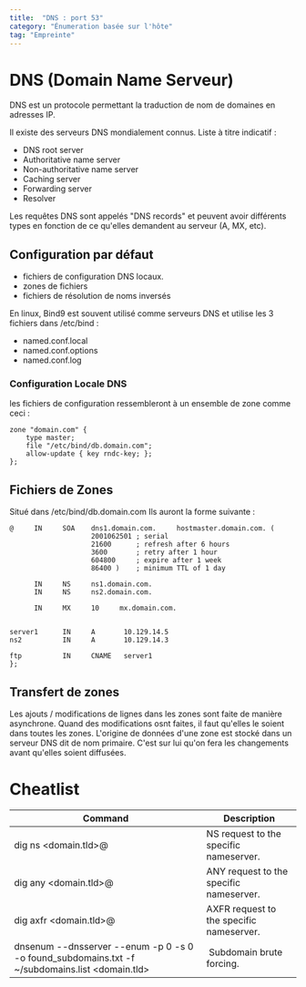 ```yaml
---
title:  "DNS : port 53"
category: "Énumeration basée sur l'hôte"
tag: "Empreinte"
---
```

# DNS (Domain Name Serveur)

DNS est un protocole permettant la traduction de nom de domaines en adresses IP.

Il existe des serveurs DNS mondialement connus. Liste à titre indicatif :
- DNS root server
- Authoritative name server
- Non-authoritative name server
- Caching server
- Forwarding server
- Resolver

Les requêtes DNS sont appelés "DNS records" et peuvent avoir différents types en fonction de ce qu'elles demandent au serveur (A, MX, etc).

## Configuration par défaut

- fichiers de configuration DNS locaux.
- zones de fichiers
- fichiers de résolution de noms inversés

En linux, Bind9 est souvent utilisé comme serveurs DNS et utilise les 3 fichiers dans /etc/bind :
- named.conf.local
- named.conf.options
- named.conf.log

### Configuration Locale DNS
les fichiers de configuration ressembleront à un ensemble de zone comme ceci :
```console
zone "domain.com" {
    type master;
    file "/etc/bind/db.domain.com";
    allow-update { key rndc-key; };
};
```

## Fichiers de Zones
Situé dans /etc/bind/db.domain.com
Ils auront la forme suivante :
```console
@     IN     SOA    dns1.domain.com.     hostmaster.domain.com. (
                    2001062501 ; serial
                    21600      ; refresh after 6 hours
                    3600       ; retry after 1 hour
                    604800     ; expire after 1 week
                    86400 )    ; minimum TTL of 1 day

      IN     NS     ns1.domain.com.
      IN     NS     ns2.domain.com.

      IN     MX     10     mx.domain.com.


server1      IN     A       10.129.14.5
ns2          IN     A       10.129.14.3

ftp          IN     CNAME   server1
};
```
## Transfert de zones

Les ajouts / modifications de lignes dans les zones sont faite de manière asynchrone. Quand des modifications osnt faites, il faut qu'elles le soient dans toutes les zones. L'origine de données d'une zone est stocké dans un serveur DNS dit de nom primaire. C'est sur lui qu'on fera les changements avant qu'elles soient diffusées.


# Cheatlist

| Command | Description |
| ----------- | ----------- |
| dig ns <domain.tld>@<nameserver> | NS request to the specific nameserver. |
| dig any <domain.tld>@<nameserver> | ANY request to the specific nameserver.|
| dig axfr <domain.tld>@<nameserver> | AXFR request to the specific nameserver.|
| dnsenum \-\-dnsserver <nameserver> --enum -p 0 -s 0 -o found_subdomains.txt -f ~/subdomains.list <domain.tld> | Subdomain brute forcing.|
